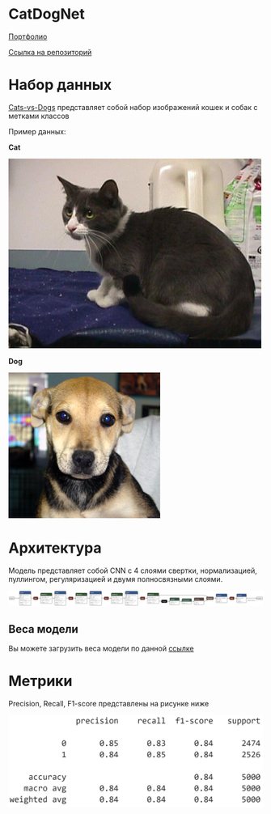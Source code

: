 # CatDogNet

[Портфолио](https://jellywilliam.github.io)

[Ссылка на репозиторий](https://github.com/JellyWilliam/CatDogNet)

# Набор данных

[Cats-vs-Dogs](https://www.kaggle.com/datasets/shaunthesheep/microsoft-catsvsdogs-dataset)
представляет собой набор изображений кошек и собак с метками классов

Пример данных:

**Cat**

![cat](images/cat.jpg)

**Dog**

![dog](images/dog.jpg)

# Архитектура

Модель представляет собой CNN с 4 слоями свертки, нормализацией, пуллингом, регуляризацией и двумя полносвязными
слоями.

![model](images/models.png)

## Веса модели

Вы можете загрузить веса модели по данной [ссылке](https://drive.google.com/file/d/1cRF28Ixjl1BUddxunewmrN11_I5idw7w/view?usp=sharing)

# Метрики

Precision, Recall, F1-score представлены на рисунке ниже

![metrics](images/metrics.png)